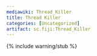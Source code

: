 ```yaml
---
mediawiki: Thread_Killer
title: Thread Killer
categories: [Uncategorized]
artifact: sc.fiji:Thread_Killer
---
```


{% include warning/stub %}



